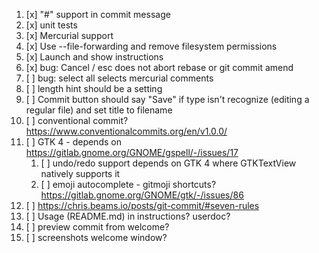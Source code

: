1. [x] "#" support in commit message
2. [x] unit tests
3. [x] Mercurial support
4. [x] Use --file-forwarding and remove filesystem permissions
5. [x] Launch and show instructions
6. [x] bug: Cancel / esc does not abort rebase or git commit amend
7. [ ] bug: select all selects mercurial comments
8. [ ] length hint should be a setting
9. [ ] Commit button should say "Save" if type isn't recognize (editing a regular file) and set title to filename
10. [ ] conventional commit? https://www.conventionalcommits.org/en/v1.0.0/
11. [ ] GTK 4 - depends on https://gitlab.gnome.org/GNOME/gspell/-/issues/17
    1. [ ] undo/redo support depends on GTK 4 where GTKTextView natively supports it
    2. [ ] emoji autocomplete - gitmoji shortcuts? https://gitlab.gnome.org/GNOME/gtk/-/issues/86
12. [ ] https://chris.beams.io/posts/git-commit/#seven-rules
13. [ ] Usage (README.md) in instructions? userdoc?
14. [ ] preview commit from welcome?
15. [ ] screenshots welcome window?
